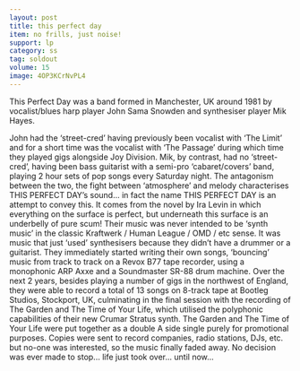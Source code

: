 ```yaml
---
layout: post
title: this perfect day
item: no frills, just noise!
support: lp
category: ss
tag: soldout
volume: 15
image: 4OP3KCrNvPL4
---
```


This Perfect Day was a band formed in Manchester, UK around 1981 by vocalist/blues harp player John Sama Snowden and synthesiser player Mik Hayes.

John had the ‘street-cred’ having previously been vocalist with ‘The Limit’ and for a short time was the vocalist with ‘The Passage’ during which time they played gigs alongside Joy Division. Mik, by contrast, had no ‘street-cred’, having been bass guitarist with a semi-pro ‘cabaret/covers’ band, playing 2 hour sets of pop songs every Saturday night. The antagonism between the two, the fight between ‘atmosphere’ and melody characterises THIS PERFECT DAY’s sound... in fact the name THIS PERFECT DAY is an attempt to convey this. It comes from the novel by Ira Levin in which everything on the surface is perfect, but underneath this surface is an underbelly of pure scum! Their music was never intended to be ‘synth music’ in the classic Kraftwerk / Human League / OMD / etc sense. It was music that just ‘used’ synthesisers because they didn’t have a drummer or a guitarist. They immediately started writing their own songs, ‘bouncing’ music from track to track on a Revox B77 tape recorder, using a monophonic ARP Axxe and a Soundmaster SR-88 drum machine. Over the next 2 years, besides playing a number of gigs in the northwest of England, they were able to record a total of 13 songs on 8-track tape at Bootleg Studios, Stockport, UK, culminating in the final session with the recording of The Garden and The Time of Your Life, which utilised the polyphonic capabilities of their new Crumar Stratus synth. The Garden and The Time of Your Life were put together as a double A side single purely for promotional purposes. Copies were sent to record companies, radio stations, DJs, etc. but no-one was interested, so the music finally faded away. No decision was ever made to stop... life just took over... until now...
